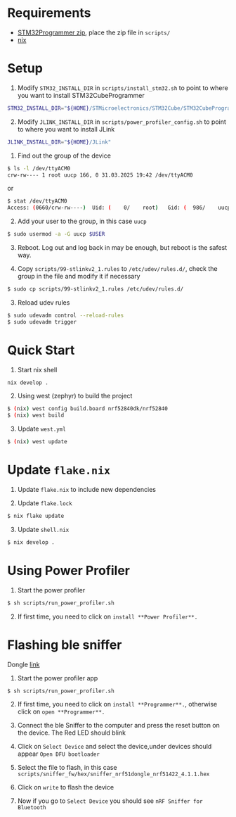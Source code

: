 # Requirements
- [STM32Programmer zip](https://www.st.com/en/development-tools/stm32cubeprog.html), place the zip file in `scripts/`
- [nix](https://nixos.org/download.html)

# Setup
1. Modify `STM32_INSTALL_DIR` in `scripts/install_stm32.sh` to point to where you want to install STM32CubeProgrammer

```bash
STM32_INSTALL_DIR="${HOME}/STMicroelectronics/STM32Cube/STM32CubeProgrammer"
```

2. Modify `JLINK_INSTALL_DIR` in `scripts/power_profiler_config.sh` to point to where you want to install JLink
```bash
JLINK_INSTALL_DIR="${HOME}/JLink"
```

1. Find out the group of the device

```bash
$ ls -l /dev/ttyACM0
crw-rw---- 1 root uucp 166, 0 31.03.2025 19:42 /dev/ttyACM0
```

or 

```bash
$ stat /dev/ttyACM0
Access: (0660/crw-rw----)  Uid: (    0/    root)   Gid: (  986/    uucp)
```

2. Add your user to the group, in this case `uucp`

```bash
$ sudo usermod -a -G uucp $USER
```

3. Reboot. Log out and log back in may be enough, but reboot is the safest way.

2. Copy `scripts/99-stlinkv2_1.rules` to `/etc/udev/rules.d/`, check the group in the file and modify it if necessary

```bash
$ sudo cp scripts/99-stlinkv2_1.rules /etc/udev/rules.d/
```

3. Reload udev rules

```bash
$ sudo udevadm control --reload-rules
$ sudo udevadm trigger
```

# Quick Start
1. Start nix shell

```bash
nix develop .
```

2. Using west (zephyr) to build the project

```bash
$ (nix) west config build.board nrf52840dk/nrf52840
$ (nix) west build 
```

3. Update `west.yml` 

```bash
$ (nix) west update
```

# Update `flake.nix`

1. Update `flake.nix` to include new dependencies

2. Update `flake.lock`

```bash
$ nix flake update
```

3. Update `shell.nix`

```bash
$ nix develop .
```

# Using Power Profiler
1. Start the power profiler

```bash
$ sh scripts/run_power_profiler.sh
```

2. If first time, you need to click on `install **Power Profiler**.`

# Flashing ble sniffer
Dongle [link](https://www.nordicsemi.com/Products/Development-hardware/nRF52840-Dongle)

1. Start the power profiler app

```bash
$ sh scripts/run_power_profiler.sh
```

2. If first time, you need to click on `install **Programmer**.`, otherwise click on `open **Programmer**.`

3. Connect the ble Sniffer to the computer and press the reset button on the device. The Red LED should blink 

3. Click on `Select Device` and select the device,under devices should appear `Open DFU bootloader`

4. Select the file to flash, in this case `scripts/sniffer_fw/hex/sniffer_nrf51dongle_nrf51422_4.1.1.hex`

5. Click on `write` to flash the device

6. Now if you go to `Select Device` you should see `nRF Sniffer for Bluetooth`
